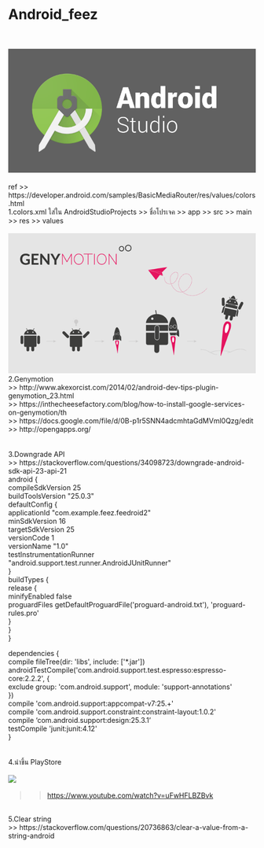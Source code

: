 # Android_feez
<br>
<br>
<img src=https://github.com/fythatthepce/Android_feez/blob/master/pictures/android-studio-logo.png />
<br>
<br>
ref >> https://developer.android.com/samples/BasicMediaRouter/res/values/colors.html<br>
1.colors.xml ใส่ใน AndroidStudioProjects >> ชื่อโปรเจค >> app >> src >> main >> res >> values
<br><br>
<img src=https://github.com/fythatthepce/Android_feez/blob/master/pictures/coverg_g-_2013_v2_2120x1192.png/>
<br>
2.Genymotion<br>
>> http://www.akexorcist.com/2014/02/android-dev-tips-plugin-genymotion_23.html<br>
>> https://inthecheesefactory.com/blog/how-to-install-google-services-on-genymotion/th<br>
>> https://docs.google.com/file/d/0B-p1r5SNN4adcmhtaGdMVml0Qzg/edit<br>
>> http://opengapps.org/<br>
<br><br>
3.Downgrade API<br>
>> https://stackoverflow.com/questions/34098723/downgrade-android-sdk-api-23-api-21
<br>
android {<br>
    compileSdkVersion 25<br>
    buildToolsVersion "25.0.3"<br>
    defaultConfig {<br>
        applicationId "com.example.feez.feedroid2"<br>
        minSdkVersion 16<br>
        targetSdkVersion 25<br>
        versionCode 1<br>
        versionName "1.0"<br>
        testInstrumentationRunner "android.support.test.runner.AndroidJUnitRunner"<br>
    }<br>
    buildTypes {<br>
        release {<br>
            minifyEnabled false<br>
            proguardFiles getDefaultProguardFile('proguard-android.txt'), 'proguard-rules.pro'<br>
        }<br>
    }<br>
}<br>

dependencies {<br>
    compile fileTree(dir: 'libs', include: ['*.jar'])<br>
    androidTestCompile('com.android.support.test.espresso:espresso-core:2.2.2', {<br>
        exclude group: 'com.android.support', module: 'support-annotations'<br>
    })<br>
    compile 'com.android.support:appcompat-v7:25.+'<br>
    compile 'com.android.support.constraint:constraint-layout:1.0.2'<br>
    compile ‘com.android.support:design:25.3.1’<br>
    testCompile 'junit:junit:4.12'<br>
}<br><br><br>
4.นำขึ้น PlayStore<br><br>
<img src=http://www.irishrootsmedia.com/img/products/logo_googleplay.png />
>> https://www.youtube.com/watch?v=uFwHFLBZBvk<br>
<br>
5.Clear string<br>
>> https://stackoverflow.com/questions/20736863/clear-a-value-from-a-string-android
<br> 
